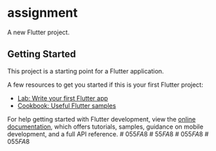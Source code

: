 # assignment

A new Flutter project.

## Getting Started

This project is a starting point for a Flutter application.

A few resources to get you started if this is your first Flutter project:

- [Lab: Write your first Flutter app](https://docs.flutter.dev/get-started/codelab)
- [Cookbook: Useful Flutter samples](https://docs.flutter.dev/cookbook)

For help getting started with Flutter development, view the
[online documentation](https://docs.flutter.dev/), which offers tutorials,
samples, guidance on mobile development, and a full API reference.
#   0 5 5 _ F A _ 8  
 #   5 5 _ F A _ 8  
 #   0 5 5 _ F A _ 8  
 #   0 5 5 _ F A _ 8  
 